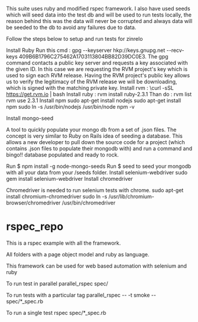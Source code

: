 This suite uses ruby and modified rspec framework. I also have used seeds which will seed data into the test db and will be used to run tests locally, the reason behind this was the data will never be corrupted and always data will be seeded to the db to avoid any failures due to data.

Follow the steps below to setup and run tests for zinrelo


Install Ruby
Run this cmd : gpg --keyserver hkp://keys.gnupg.net --recv-keys 409B6B1796C275462A1703113804BB82D39DC0E3. The gpg command contacts a public key server and requests a key associated with the given ID. In this case we are requesting the RVM project's key which is used to sign each RVM release. Having the RVM project's public key allows us to verify the legitimacy of the RVM release we will be downloading, which is signed with the matching private key.
  Install rvm : \curl -sSL https://get.rvm.io | bash
  Install ruby : rvm install ruby-2.3.1
  Than do : rvm list
  rvm use 2.3.1
  Install npm
  sudo apt-get install nodejs 
  sudo apt-get install npm
  sudo ln -s /usr/bin/nodejs /usr/bin/node
  npm -v

Install mongo-seed

A tool to quickly populate your mongo db from a set of .json files. The concept is very similar to Ruby on Rails idea of seeding a database. This allows a new developer to pull down the source code for a project (which contains .json files to populate their mongodb with) and run a command and bingo!! database populated and ready to rock.

  Run $ npm install -g node-mongo-seeds
  Run $ seed to seed your mongodb with all your data from your /seeds folder.
  Install selenium-webdriver
  sudo gem install selenium-webdriver
  Install chromedriver

Chromedriver is needed to run selenium tests with chrome.
  sudo apt-get install chromium-chromedriver
  sudo ln -s /usr/lib/chromium-browser/chromedriver /usr/bin/chromedriver



# rspec_repo
This is a rspec example with all the framework.

All folders with a page object model and ruby as language.

This framework can be used for web based automation with selenium and ruby

To run test in parallel 
parallel_rspec spec/

To run tests with a particular tag
parallel_rspec -- -t smoke -- spec/*_spec.rb 

To run a single test
rspec spec/*_spec.rb

